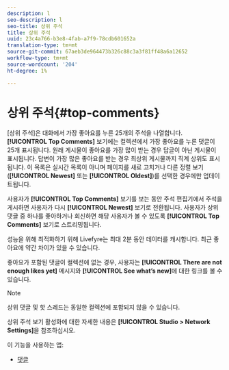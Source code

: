 ```yaml
---
description: l
seo-description: l
seo-title: 상위 주석
title: 상위 주석
uuid: 23c4a766-b3e8-4fab-a7f9-78cdb601652a
translation-type: tm+mt
source-git-commit: 67aeb3de964473b326c88c3a3f81ff48a6a12652
workflow-type: tm+mt
source-wordcount: '204'
ht-degree: 1%

---
```



# 상위 주석{#top-comments}

[상위 주석]은 대화에서 가장 좋아요를 누른 25개의 주석을 나열합니다. **[!UICONTROL Top Comments]** 보기에는 컬렉션에서 가장 좋아요를 누른 댓글이 25개 표시됩니다. 원래 게시물이 좋아요를 가장 많이 받는 경우 답글이 아닌 게시물이 표시됩니다. 답변이 가장 많은 좋아요를 받는 경우 최상위 게시물까지 직계 상위도 표시됩니다. 이 목록은 실시간 목록이 아니며 페이지를 새로 고치거나 다른 정렬 보기(**[!UICONTROL Newest]** 또는 **[!UICONTROL Oldest]**)를 선택한 경우에만 업데이트됩니다.

사용자가 **[!UICONTROL Top Comments]** 보기를 보는 동안 주석 편집기에서 주석을 게시하면 사용자가 다시 **[!UICONTROL Newest]** 보기로 전환됩니다. 사용자가 상위 댓글 중 하나를 좋아하거나 회신하면 해당 사용자가 볼 수 있도록 **[!UICONTROL Top Comments]** 보기로 스트리밍됩니다.

성능을 위해 최적화하기 위해 Livefyre는 최대 2분 동안 데이터를 캐시합니다. 최근 좋아요에 약간 차이가 있을 수 있습니다.

좋아요가 포함된 댓글이 컬렉션에 없는 경우, 사용자는 **[!UICONTROL There are not enough likes yet]** 메시지와 **[!UICONTROL See what’s new]**&#x200B;에 대한 링크를 볼 수 있습니다.

>[!NOTE]
>
>상위 댓글 및 핫 스레드는 동일한 컬렉션에 포함되지 않을 수 있습니다.

상위 주석 보기 활성화에 대한 자세한 내용은 **[!UICONTROL Studio > Network Settings]**&#x200B;을 참조하십시오.

이 기능을 사용하는 앱:

* [댓글](/help/using/c-about-apps/c-comments/c-comments.md)

